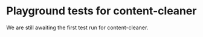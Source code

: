 # Playground tests for content-cleaner
We are still awaiting the first test run for content-cleaner.
